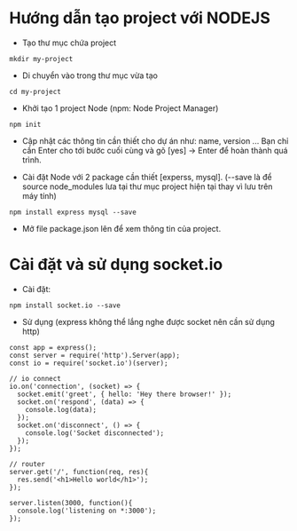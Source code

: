 # Hướng dẫn tạo project với NODEJS

* Tạo thư mục chứa project
```
mkdir my-project
```

* Di chuyển vào trong thư mục vừa tạo
```
cd my-project
```

* Khởi tạo 1 project Node (npm: Node Project Manager)
```
npm init
```

* Cập nhật các thông tin cần thiết cho dự án như: name, version ... Bạn chỉ cần Enter cho tới bước cuối cùng và gõ [yes] -> Enter để hoàn thành quá trình.

* Cài đặt Node với 2 package cần thiết [experss, mysql]. (--save là để source node_modules lưa tại thư mục project hiện tại thay vì lưu trên máy tính)
```
npm install express mysql --save
```

* Mở file package.json lên để xem thông tin của project.

# Cài đặt và sử dụng socket.io

* Cài đặt: 
```
npm install socket.io --save
```

* Sử dụng (express không thể lắng nghe được socket nên cần sử dụng http)
```
const app = express();
const server = require('http').Server(app);
const io = require('socket.io')(server);

// io connect
io.on('connection', (socket) => {
  socket.emit('greet', { hello: 'Hey there browser!' });
  socket.on('respond', (data) => {
    console.log(data);
  });
  socket.on('disconnect', () => {
    console.log('Socket disconnected');
  });
});

// router
server.get('/', function(req, res){
  res.send('<h1>Hello world</h1>');
});

server.listen(3000, function(){
  console.log('listening on *:3000');
});

```